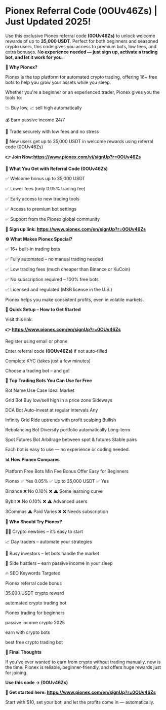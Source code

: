 # Pionex Referral Code (0OUv46Zs) | Just Updated 2025!

Use this exclusive Pionex referral code **(0OUv46Zs)** to unlock welcome rewards of up to **35,000 USDT**. Perfect for both beginners and seasoned crypto users, this code gives you access to premium bots, low fees, and extra bonuses. N**o experience needed — just sign up, activate a trading bot, and let it work for you**.  

**🚀 Why Pionex?**

Pionex is the top platform for automated crypto trading, offering 16+ free bots to help you grow your assets while you sleep.

Whether you're a beginner or an experienced trader, Pionex gives you the tools to:

📉 Buy low, 📈 sell high automatically

💰 Earn passive income 24/7

🔐 Trade securely with low fees and no stress

🎁 New users get up to 35,000 USDT in welcome rewards using referral code (0OUv46Zs)

**👉 Join Now:https://www.pionex.com/vi/signUp?r=0OUv46Zs**

**🎁 What You Get with Referral Code (0OUv46Zs)**

✅ Welcome bonus up to 35,000 USDT

✅ Lower fees (only 0.05% trading fee)

✅ Early access to new trading tools

✅ Access to premium bot settings

✅ Support from the Pionex global community

**📌 Sign up link: https://www.pionex.com/en/signUp?r=0OUv46Zs**

**⚙️ What Makes Pionex Special?**

✅ 16+ built-in trading bots

✅ Fully automated – no manual trading needed

✅ Low trading fees (much cheaper than Binance or KuCoin)

✅ No subscription required – 100% free bots

✅ Licensed and regulated (MSB license in the U.S.)

Pionex helps you make consistent profits, even in volatile markets.

**🔧 Quick Setup – How to Get Started**

Visit this link:

**👉 https://www.pionex.com/en/signUp?r=0OUv46Zs**

Register using email or phone

Enter referral code **(0OUv46Zs)** if not auto-filled

Complete KYC (takes just a few minutes)

Choose a trading bot – and go!

**🤖 Top Trading Bots You Can Use for Free**

Bot Name	Use Case	Ideal Market

Grid Bot	Buy low/sell high in a price zone	Sideways

DCA Bot	Auto-invest at regular intervals	Any

Infinity Grid	Ride uptrends with profit scalping	Bullish

Rebalancing Bot	Diversify portfolio automatically	Long-term

Spot Futures Bot	Arbitrage between spot & futures	Stable pairs

Each bot is easy to use — no experience or coding needed.

**📊 How Pionex Compares**

Platform	Free Bots	Min Fee	Bonus Offer	Easy for Beginners

Pionex	✅ Yes	0.05%	✅ Up to 35,000 USDT	✅ Yes

Binance	❌ No	0.10%	❌	⚠️ Some learning curve

Bybit	❌ No	0.10%	❌	⚠️ Advanced users

3Commas	⚠️ Paid	Varies	❌	❌ Needs subscription

**💼 Who Should Try Pionex?**

🧑‍💻 Crypto newbies – it’s easy to start

📈 Day traders – automate your strategies

💼 Busy investors – let bots handle the market

💸 Side hustlers – earn passive income in your sleep

🔥 SEO Keywords Targeted

Pionex referral code bonus

35,000 USDT crypto reward

automated crypto trading bot

Pionex trading for beginners

passive income crypto 2025

earn with crypto bots

best free crypto trading bot

**💬 Final Thoughts**

If you’ve ever wanted to earn from crypto without trading manually, now is the time. Pionex is reliable, beginner-friendly, and offers huge rewards just for joining.

**Use this code → (0OUv46Zs)**

**🎉 Get started here: https://www.pionex.com/en/signUp?r=0OUv46Zs**

Start with $10, set your bot, and let the profits come in — automatically.
